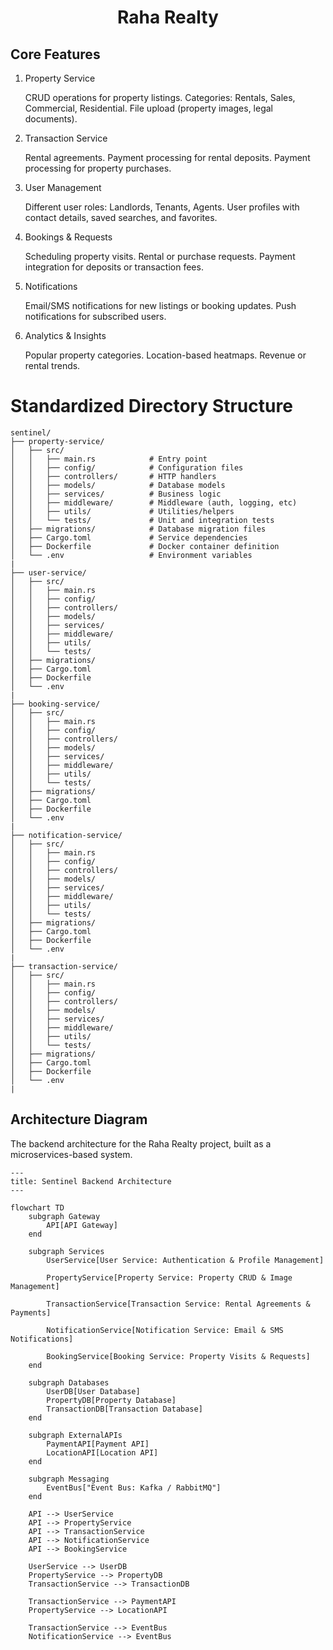 <h1 style="text-align: center"> Raha Realty </h1>

## Core Features

1. Property Service

    CRUD operations for property listings.
    Categories: Rentals, Sales, Commercial, Residential.
    File upload (property images, legal documents).

2. Transaction Service

    Rental agreements.
    Payment processing for rental deposits.
    Payment processing for property purchases.

3. User Management

    Different user roles: Landlords, Tenants, Agents.
    User profiles with contact details, saved searches, and favorites.

4. Bookings & Requests

    Scheduling property visits.
    Rental or purchase requests.
    Payment integration for deposits or transaction fees.

5. Notifications

    Email/SMS notifications for new listings or booking updates.
    Push notifications for subscribed users.

6. Analytics & Insights

    Popular property categories.
    Location-based heatmaps.
    Revenue or rental trends.

# Standardized Directory Structure

```
sentinel/
├── property-service/
│   ├── src/
│   │   ├── main.rs            # Entry point
│   │   ├── config/            # Configuration files
│   │   ├── controllers/       # HTTP handlers
│   │   ├── models/            # Database models
│   │   ├── services/          # Business logic
│   │   ├── middleware/        # Middleware (auth, logging, etc)
│   │   ├── utils/             # Utilities/helpers
│   │   └── tests/             # Unit and integration tests
│   ├── migrations/            # Database migration files
│   ├── Cargo.toml             # Service dependencies
│   ├── Dockerfile             # Docker container definition
│   └── .env                   # Environment variables
|
├── user-service/
│   ├── src/
│   │   ├── main.rs
│   │   ├── config/
│   │   ├── controllers/
│   │   ├── models/
│   │   ├── services/
│   │   ├── middleware/
│   │   ├── utils/
│   │   └── tests/
│   ├── migrations/
│   ├── Cargo.toml
│   ├── Dockerfile
│   └── .env
|
├── booking-service/
│   ├── src/
│   │   ├── main.rs
│   │   ├── config/
│   │   ├── controllers/
│   │   ├── models/
│   │   ├── services/
│   │   ├── middleware/
│   │   ├── utils/
│   │   └── tests/
│   ├── migrations/
│   ├── Cargo.toml
│   ├── Dockerfile
│   └── .env
|
├── notification-service/
│   ├── src/
│   │   ├── main.rs
│   │   ├── config/
│   │   ├── controllers/
│   │   ├── models/
│   │   ├── services/
│   │   ├── middleware/
│   │   ├── utils/
│   │   └── tests/
│   ├── migrations/
│   ├── Cargo.toml
│   ├── Dockerfile
│   └── .env
|
├── transaction-service/
│   ├── src/
│   │   ├── main.rs
│   │   ├── config/
│   │   ├── controllers/
│   │   ├── models/
│   │   ├── services/
│   │   ├── middleware/
│   │   ├── utils/
│   │   └── tests/
│   ├── migrations/
│   ├── Cargo.toml
│   ├── Dockerfile
│   └── .env
|

```

## Architecture Diagram

The backend architecture for the Raha Realty project, built as a microservices-based system.

```mermaid
---
title: Sentinel Backend Architecture
---

flowchart TD
    subgraph Gateway
        API[API Gateway]
    end

    subgraph Services
        UserService[User Service: Authentication & Profile Management]

        PropertyService[Property Service: Property CRUD & Image Management]

        TransactionService[Transaction Service: Rental Agreements & Payments]

        NotificationService[Notification Service: Email & SMS Notifications]

        BookingService[Booking Service: Property Visits & Requests]
    end

    subgraph Databases
        UserDB[User Database]
        PropertyDB[Property Database]
        TransactionDB[Transaction Database]
    end

    subgraph ExternalAPIs
        PaymentAPI[Payment API]
        LocationAPI[Location API]
    end

    subgraph Messaging
        EventBus["Event Bus: Kafka / RabbitMQ"]
    end

    API --> UserService
    API --> PropertyService
    API --> TransactionService
    API --> NotificationService
    API --> BookingService

    UserService --> UserDB
    PropertyService --> PropertyDB
    TransactionService --> TransactionDB

    TransactionService --> PaymentAPI
    PropertyService --> LocationAPI

    TransactionService --> EventBus
    NotificationService --> EventBus
